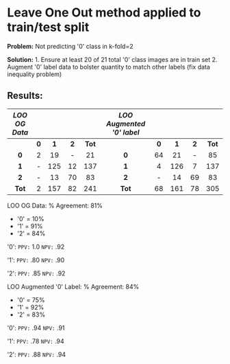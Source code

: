 # Leave One Out method applied to train/test split

**Problem:** Not predicting '0' class in k-fold=2

**Solution:** 1. Ensure at least 20 of 21 total '0' class images are in train set
              2. Augment '0' label data to bolster quantity to match other labels (fix data inequality problem)
## Results:
|*LOO OG Data*|||||*LOO Augmented '0' label*|||||
| :--: | :--: | :--: | :--: | :--: | :--: | :--: | :--: | :--: | :--: |
||**0**|**1**|**2**|**Tot**||**0**|**1**|**2**|**Tot**|
|**0**|2|19|-|21|**0**|64|21|-|85|
|**1**|-|125|12|137|**1**|4|126|7|137|
|**2**|-|13|70|83|**2**|-|14|69|83|
|**Tot**|2|157|82|241|**Tot**|68|161|78|305|

LOO OG Data:
% Agreement: 81%                                
  - '0' = 10%                                   
  - '1' = 91%                                   
  - '2' = 84%                                   




'0':  `PPV:` 1.0 `NPV:` .92
   
'1': `PPV:` .80 `NPV:` .90

'2': `PPV:` .85 `NPV:` .92


LOO Augmented '0' Label:
% Agreement: 84%
  - '0' = 75%
  - '1' = 92%
  - '2' = 83%




'0': `PPV:` .94 `NPV:` .91
   
'1': `PPV:` .78 `NPV:` .94

'2': `PPV:` .88 `NPV:` .94






